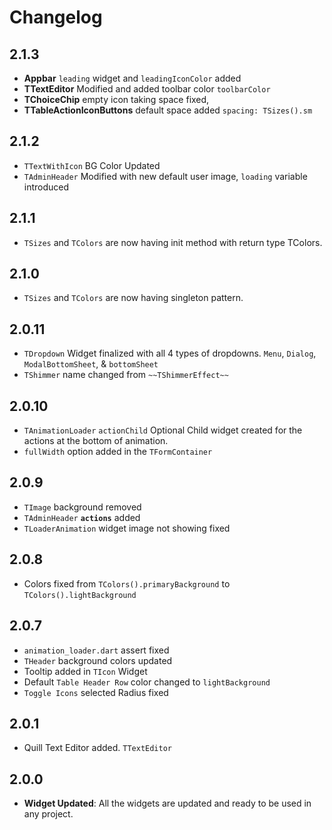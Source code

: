 # Changelog

## 2.1.3
- **Appbar** `leading` widget and `leadingIconColor` added
- **TTextEditor** Modified and added toolbar color `toolbarColor`
- **TChoiceChip** empty icon taking space fixed,
- **TTableActionIconButtons** default space added `spacing: TSizes().sm`

## 2.1.2
- `TTextWithIcon` BG Color Updated
- `TAdminHeader` Modified with new default user image, `loading` variable introduced

## 2.1.1
- `TSizes` and `TColors` are now having init method with return type TColors.

## 2.1.0
- `TSizes` and `TColors` are now having singleton pattern.

## 2.0.11
- `TDropdown` Widget finalized with all 4 types of dropdowns. `Menu`, `Dialog`, `ModalBottomSheet`, & `bottomSheet`
- `TShimmer` name changed from `~~TShimmerEffect~~`

## 2.0.10
- `TAnimationLoader` `actionChild` Optional Child widget created for the actions at the bottom of animation.
- `fullWidth` option added in the `TFormContainer`

## 2.0.9
- `TImage` background removed
- `TAdminHeader` **`actions`** added
- `TLoaderAnimation` widget image not showing fixed

## 2.0.8
- Colors fixed from `TColors().primaryBackground` to `TColors().lightBackground`

## 2.0.7
- `animation_loader.dart` assert fixed
- `THeader` background colors updated
- Tooltip added in `TIcon` Widget
- Default `Table Header Row` color changed to `lightBackground`
- `Toggle Icons` selected Radius fixed

## 2.0.1
- Quill Text Editor added. `TTextEditor`
## 2.0.0
- **Widget Updated**: All the widgets are updated and ready to be used in any project.